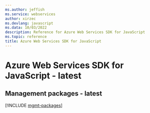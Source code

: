 ```yaml
---
ms.author: jeffish
ms.service: webservices
author: xirzec
ms.devlang: javascript
ms.data: 10/03/2022
description: Reference for Azure Web Services SDK for JavaScript
ms.topic: reference
title: Azure Web Services SDK for JavaScript
---
```

# Azure Web Services SDK for JavaScript - latest

## Management packages - latest
[!INCLUDE [mgmt-packages](web-services-mgmt-index.md)]